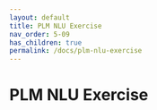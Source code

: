 ```yaml
---
layout: default
title: PLM NLU Exercise
nav_order: 5-09
has_children: true
permalink: /docs/plm-nlu-exercise
---
```


# PLM NLU Exercise

